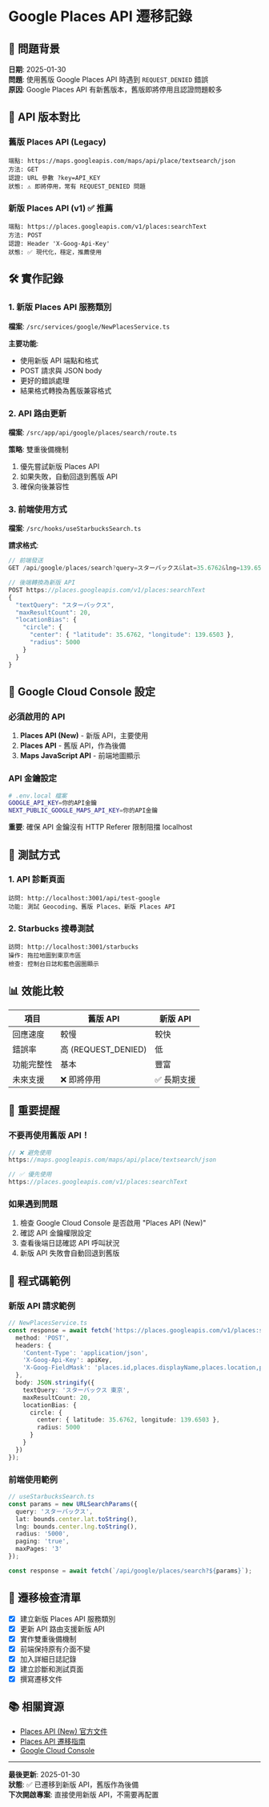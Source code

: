 # Google Places API 遷移記錄

## 🎯 問題背景

**日期**: 2025-01-30  
**問題**: 使用舊版 Google Places API 時遇到 `REQUEST_DENIED` 錯誤  
**原因**: Google Places API 有新舊版本，舊版即將停用且認證問題較多

## 🔄 API 版本對比

### 舊版 Places API (Legacy)
```
端點: https://maps.googleapis.com/maps/api/place/textsearch/json
方法: GET
認證: URL 參數 ?key=API_KEY
狀態: ⚠️ 即將停用，常有 REQUEST_DENIED 問題
```

### 新版 Places API (v1) ✅ 推薦
```
端點: https://places.googleapis.com/v1/places:searchText
方法: POST
認證: Header 'X-Goog-Api-Key'
狀態: ✅ 現代化，穩定，推薦使用
```

## 🛠️ 實作記錄

### 1. 新版 Places API 服務類別
**檔案**: `/src/services/google/NewPlacesService.ts`

**主要功能**:
- 使用新版 API 端點和格式
- POST 請求與 JSON body
- 更好的錯誤處理
- 結果格式轉換為舊版兼容格式

### 2. API 路由更新
**檔案**: `/src/app/api/google/places/search/route.ts`

**策略**: 雙重後備機制
1. 優先嘗試新版 Places API
2. 如果失敗，自動回退到舊版 API
3. 確保向後兼容性

### 3. 前端使用方式
**檔案**: `/src/hooks/useStarbucksSearch.ts`

**請求格式**:
```javascript
// 前端發送
GET /api/google/places/search?query=スターバックス&lat=35.6762&lng=139.6503&radius=5000

// 後端轉換為新版 API
POST https://places.googleapis.com/v1/places:searchText
{
  "textQuery": "スターバックス",
  "maxResultCount": 20,
  "locationBias": {
    "circle": {
      "center": { "latitude": 35.6762, "longitude": 139.6503 },
      "radius": 5000
    }
  }
}
```

## 🔑 Google Cloud Console 設定

### 必須啟用的 API
1. **Places API (New)** - 新版 API，主要使用
2. **Places API** - 舊版 API，作為後備
3. **Maps JavaScript API** - 前端地圖顯示

### API 金鑰設定
```bash
# .env.local 檔案
GOOGLE_API_KEY=你的API金鑰
NEXT_PUBLIC_GOOGLE_MAPS_API_KEY=你的API金鑰
```

**重要**: 確保 API 金鑰沒有 HTTP Referer 限制阻擋 localhost

## 🧪 測試方式

### 1. API 診斷頁面
```
訪問: http://localhost:3001/api/test-google
功能: 測試 Geocoding、舊版 Places、新版 Places API
```

### 2. Starbucks 搜尋測試
```
訪問: http://localhost:3001/starbucks
操作: 拖拉地圖到東京市區
檢查: 控制台日誌和藍色圓圈顯示
```

## 📊 效能比較

| 項目 | 舊版 API | 新版 API |
|------|----------|----------|
| 回應速度 | 較慢 | 較快 |
| 錯誤率 | 高 (REQUEST_DENIED) | 低 |
| 功能完整性 | 基本 | 豐富 |
| 未來支援 | ❌ 即將停用 | ✅ 長期支援 |

## 🚨 重要提醒

### 不要再使用舊版 API！
```javascript
// ❌ 避免使用
https://maps.googleapis.com/maps/api/place/textsearch/json

// ✅ 優先使用  
https://places.googleapis.com/v1/places:searchText
```

### 如果遇到問題
1. 檢查 Google Cloud Console 是否啟用 "Places API (New)"
2. 確認 API 金鑰權限設定
3. 查看後端日誌確認 API 呼叫狀況
4. 新版 API 失敗會自動回退到舊版

## 📝 程式碼範例

### 新版 API 請求範例
```typescript
// NewPlacesService.ts
const response = await fetch('https://places.googleapis.com/v1/places:searchText', {
  method: 'POST',
  headers: {
    'Content-Type': 'application/json',
    'X-Goog-Api-Key': apiKey,
    'X-Goog-FieldMask': 'places.id,places.displayName,places.location,places.rating'
  },
  body: JSON.stringify({
    textQuery: 'スターバックス 東京',
    maxResultCount: 20,
    locationBias: {
      circle: {
        center: { latitude: 35.6762, longitude: 139.6503 },
        radius: 5000
      }
    }
  })
});
```

### 前端使用範例
```typescript
// useStarbucksSearch.ts
const params = new URLSearchParams({
  query: 'スターバックス',
  lat: bounds.center.lat.toString(),
  lng: bounds.center.lng.toString(),
  radius: '5000',
  paging: 'true',
  maxPages: '3'
});

const response = await fetch(`/api/google/places/search?${params}`);
```

## 🔄 遷移檢查清單

- [x] 建立新版 Places API 服務類別
- [x] 更新 API 路由支援新版 API
- [x] 實作雙重後備機制
- [x] 前端保持原有介面不變
- [x] 加入詳細日誌記錄
- [x] 建立診斷和測試頁面
- [x] 撰寫遷移文件

## 📚 相關資源

- [Places API (New) 官方文件](https://developers.google.com/maps/documentation/places/web-service/text-search)
- [Places API 遷移指南](https://developers.google.com/maps/documentation/places/web-service/migrate)
- [Google Cloud Console](https://console.cloud.google.com/)

---

**最後更新**: 2025-01-30  
**狀態**: ✅ 已遷移到新版 API，舊版作為後備  
**下次開啟專案**: 直接使用新版 API，不需要再配置